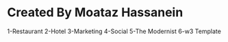 # Created By Moataz Hassanein
1-Restaurant
2-Hotel
3-Marketing
4-Social
5-The Modernist
6-w3 Template
